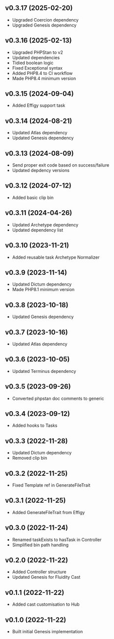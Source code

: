 ## v0.3.17 (2025-02-20)
* Upgraded Coercion dependency
* Upgraded Genesis dependency

## v0.3.16 (2025-02-13)
* Upgraded PHPStan to v2
* Updated dependencies
* Tidied boolean logic
* Fixed Exceptional syntax
* Added PHP8.4 to CI workflow
* Made PHP8.4 minimum version

## v0.3.15 (2024-09-04)
* Added Effigy support task

## v0.3.14 (2024-08-21)
* Updated Atlas dependency
* Updated Genesis dependency

## v0.3.13 (2024-08-09)
* Send proper exit code based on success/failure
* Updated depdency versions

## v0.3.12 (2024-07-12)
* Added basic clip bin

## v0.3.11 (2024-04-26)
* Updated Archetype dependency
* Updated dependency list

## v0.3.10 (2023-11-21)
* Added reusable task Archetype Normalizer

## v0.3.9 (2023-11-14)
* Updated Dictum dependency
* Made PHP8.1 minimum version

## v0.3.8 (2023-10-18)
* Updated Genesis dependency

## v0.3.7 (2023-10-16)
* Updated Atlas dependency

## v0.3.6 (2023-10-05)
* Updated Terminus dependency

## v0.3.5 (2023-09-26)
* Converted phpstan doc comments to generic

## v0.3.4 (2023-09-12)
* Added hooks to Tasks

## v0.3.3 (2022-11-28)
* Updated Dictum dependency
* Removed clip bin

## v0.3.2 (2022-11-25)
* Fixed Template ref in GenerateFileTrait

## v0.3.1 (2022-11-25)
* Added GenerateFileTrait from Effigy

## v0.3.0 (2022-11-24)
* Renamed taskExists to hasTask in Controller
* Simplified bin path handling

## v0.2.0 (2022-11-22)
* Added Controller structure
* Updated Genesis for Fluidity Cast

## v0.1.1 (2022-11-22)
* Added cast customisation to Hub

## v0.1.0 (2022-11-22)
* Built initial Genesis implementation
